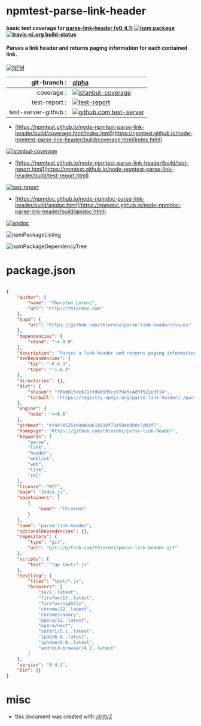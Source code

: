 # npmtest-parse-link-header

#### basic test coverage for  [parse-link-header (v0.4.1)](https://github.com/thlorenz/parse-link-header)  [![npm package](https://img.shields.io/npm/v/npmtest-parse-link-header.svg?style=flat-square)](https://www.npmjs.org/package/npmtest-parse-link-header) [![travis-ci.org build-status](https://api.travis-ci.org/npmtest/node-npmtest-parse-link-header.svg)](https://travis-ci.org/npmtest/node-npmtest-parse-link-header)

#### Parses a link header and returns paging information for each contained link.

[![NPM](https://nodei.co/npm/parse-link-header.png?downloads=true&downloadRank=true&stars=true)](https://www.npmjs.com/package/parse-link-header)

| git-branch : | [alpha](https://github.com/npmtest/node-npmtest-parse-link-header/tree/alpha)|
|--:|:--|
| coverage : | [![istanbul-coverage](https://npmtest.github.io/node-npmtest-parse-link-header/build/coverage.badge.svg)](https://npmtest.github.io/node-npmtest-parse-link-header/build/coverage.html/index.html)|
| test-report : | [![test-report](https://npmtest.github.io/node-npmtest-parse-link-header/build/test-report.badge.svg)](https://npmtest.github.io/node-npmtest-parse-link-header/build/test-report.html)|
| test-server-github : | [![github.com test-server](https://npmtest.github.io/node-npmtest-parse-link-header/GitHub-Mark-32px.png)](https://npmtest.github.io/node-npmtest-parse-link-header/build/app/index.html) | | build-artifacts : | [![build-artifacts](https://npmtest.github.io/node-npmtest-parse-link-header/glyphicons_144_folder_open.png)](https://github.com/npmtest/node-npmtest-parse-link-header/tree/gh-pages/build)|

- [https://npmtest.github.io/node-npmtest-parse-link-header/build/coverage.html/index.html](https://npmtest.github.io/node-npmtest-parse-link-header/build/coverage.html/index.html)

[![istanbul-coverage](https://npmtest.github.io/node-npmtest-parse-link-header/build/screenCapture.buildCi.browser.%252Ftmp%252Fbuild%252Fcoverage.lib.html.png)](https://npmtest.github.io/node-npmtest-parse-link-header/build/coverage.html/index.html)

- [https://npmtest.github.io/node-npmtest-parse-link-header/build/test-report.html](https://npmtest.github.io/node-npmtest-parse-link-header/build/test-report.html)

[![test-report](https://npmtest.github.io/node-npmtest-parse-link-header/build/screenCapture.buildCi.browser.%252Ftmp%252Fbuild%252Ftest-report.html.png)](https://npmtest.github.io/node-npmtest-parse-link-header/build/test-report.html)

- [https://npmdoc.github.io/node-npmdoc-parse-link-header/build/apidoc.html](https://npmdoc.github.io/node-npmdoc-parse-link-header/build/apidoc.html)

[![apidoc](https://npmdoc.github.io/node-npmdoc-parse-link-header/build/screenCapture.buildCi.browser.%252Ftmp%252Fbuild%252Fapidoc.html.png)](https://npmdoc.github.io/node-npmdoc-parse-link-header/build/apidoc.html)

![npmPackageListing](https://npmtest.github.io/node-npmtest-parse-link-header/build/screenCapture.npmPackageListing.svg)

![npmPackageDependencyTree](https://npmtest.github.io/node-npmtest-parse-link-header/build/screenCapture.npmPackageDependencyTree.svg)



# package.json

```json

{
    "author": {
        "name": "Thorsten Lorenz",
        "url": "http://thlorenz.com"
    },
    "bugs": {
        "url": "https://github.com/thlorenz/parse-link-header/issues"
    },
    "dependencies": {
        "xtend": "~4.0.0"
    },
    "description": "Parses a link header and returns paging information for each contained link.",
    "devDependencies": {
        "tap": "~0.4.3",
        "tape": "~1.0.3"
    },
    "directories": {},
    "dist": {
        "shasum": "f6bd615dc6713fd40935ce97945e4d3f522edf14",
        "tarball": "https://registry.npmjs.org/parse-link-header/-/parse-link-header-0.4.1.tgz"
    },
    "engine": {
        "node": ">=0.6"
    },
    "gitHead": "ef445e525eb9de9eb1b918f73e59ab9b0c5d03f7",
    "homepage": "https://github.com/thlorenz/parse-link-header",
    "keywords": [
        "parse",
        "link",
        "header",
        "weblink",
        "web",
        "link",
        "rel"
    ],
    "license": "MIT",
    "main": "index.js",
    "maintainers": [
        {
            "name": "thlorenz"
        }
    ],
    "name": "parse-link-header",
    "optionalDependencies": {},
    "repository": {
        "type": "git",
        "url": "git://github.com/thlorenz/parse-link-header.git"
    },
    "scripts": {
        "test": "tap test/*.js"
    },
    "testling": {
        "files": "test/*.js",
        "browsers": [
            "ie/8..latest",
            "firefox/17..latest",
            "firefox/nightly",
            "chrome/22..latest",
            "chrome/canary",
            "opera/12..latest",
            "opera/next",
            "safari/5.1..latest",
            "ipad/6.0..latest",
            "iphone/6.0..latest",
            "android-browser/4.2..latest"
        ]
    },
    "version": "0.4.1",
    "bin": {}
}
```



# misc
- this document was created with [utility2](https://github.com/kaizhu256/node-utility2)
